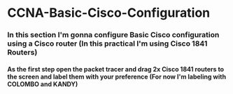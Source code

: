 # **CCNA-Basic-Cisco-Configuration**
### In this section I'm gonna configure Basic Cisco configuration using a Cisco router (In this practical I'm using Cisco 1841 Routers)

#### As the first step open the packet tracer and drag  2x Cisco 1841 routers to the screen and label them with your preference (For now I'm labeling with **COLOMBO** and **KANDY**)
